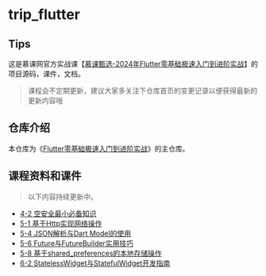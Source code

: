 # trip_flutter

## Tips
这是慕课网官方实战课【[慕课甄选-2024年Flutter零基础极速入门到进阶实战](https://coding.imooc.com/class/741.html)】的项目源码，课件，文档。

>课程会不定期更新，建议大家多关注下仓库首页的变更记录以便获得最新的更新内容哦

## 仓库介绍
本仓库为《[Flutter零基础极速入门到进阶实战](https://coding.imooc.com/class/741.html)》的主仓库。

## 课程资料和课件
>以下内容持续更新中。

- [4-2 空安全最小必备知识](https://coding.imooc.com/lesson/741.html#mid=80159)
- [5-1 基于Http实现网络操作](https://coding.imooc.com/lesson/741.html#mid=80160)
- [5-4 JSON解析与Dart Model的使用](https://coding.imooc.com/lesson/741.html#mid=80161)
- [5-6 Future与FutureBuilder实用技巧](https://coding.imooc.com/lesson/741.html#mid=80162)
- [5-8 基于shared_preferences的本地存储操作](https://coding.imooc.com/lesson/741.html#mid=80163)
- [6-2 StatelessWidget与StatefulWidget开发指南](https://coding.imooc.com/lesson/741.html#mid=80164)

